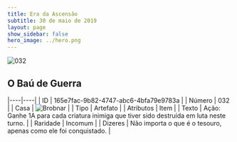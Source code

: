 ```yaml
---
title: Era da Ascensão
subtitle: 30 de maio de 2019
layout: page
show_sidebar: false
hero_image: ../hero.png
---
```


![032](https://cdn.keyforgegame.com/media/card_front/pt/435_032_RCW94G253Q9R_pt.png)

## O Baú de Guerra

|----|----|
| ID | 165e7fac-9b82-4747-abc6-4bfa79e9783a |
| Número | 032 |
| Casa | ![Brobnar](https://archonarcana.com/images/thumb/e/e0/Brobnar.png/22px-Brobnar.png "Brobnar") |
| Tipo | Artefato |
| Atributos | Item |
| Texto | Ação: Ganhe 1A para cada criatura inimiga que tiver sido destruída em luta neste turno. |
| Raridade | Incomum |
| Dizeres | Não importa o que é o tesouro, apenas  como ele foi conquistado. |
